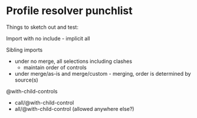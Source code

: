 # Profile resolver punchlist

Things to sketch out and test:

Import with no include - implicit all

Sibling imports
  - under no merge, all selections including clashes
    - maintain order of controls
  - under merge/as-is and merge/custom - merging, order is determined by source(s)

@with-child-controls

- call/@with-child-control
- all/@with-child-control
(allowed anywhere else?)
